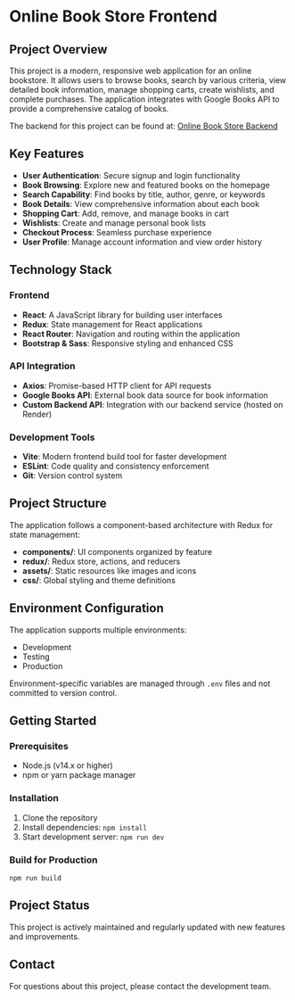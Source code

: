 # Online Book Store Frontend

## Project Overview

This project is a modern, responsive web application for an online bookstore. It allows users to browse books, search by various criteria, view detailed book information, manage shopping carts, create wishlists, and complete purchases. The application integrates with Google Books API to provide a comprehensive catalog of books.

The backend for this project can be found at: [Online Book Store Backend](https://github.com/asd58584388/OnlineBookStoreBackend)

## Key Features

- **User Authentication**: Secure signup and login functionality
- **Book Browsing**: Explore new and featured books on the homepage
- **Search Capability**: Find books by title, author, genre, or keywords
- **Book Details**: View comprehensive information about each book
- **Shopping Cart**: Add, remove, and manage books in cart
- **Wishlists**: Create and manage personal book lists
- **Checkout Process**: Seamless purchase experience
- **User Profile**: Manage account information and view order history

## Technology Stack

### Frontend
- **React**: A JavaScript library for building user interfaces
- **Redux**: State management for React applications
- **React Router**: Navigation and routing within the application
- **Bootstrap & Sass**: Responsive styling and enhanced CSS

### API Integration
- **Axios**: Promise-based HTTP client for API requests
- **Google Books API**: External book data source for book information
- **Custom Backend API**: Integration with our backend service (hosted on Render)

### Development Tools
- **Vite**: Modern frontend build tool for faster development
- **ESLint**: Code quality and consistency enforcement
- **Git**: Version control system

## Project Structure

The application follows a component-based architecture with Redux for state management:
- **components/**: UI components organized by feature
- **redux/**: Redux store, actions, and reducers
- **assets/**: Static resources like images and icons
- **css/**: Global styling and theme definitions

## Environment Configuration

The application supports multiple environments:
- Development
- Testing
- Production

Environment-specific variables are managed through `.env` files and not committed to version control.

## Getting Started

### Prerequisites
- Node.js (v14.x or higher)
- npm or yarn package manager

### Installation
1. Clone the repository
2. Install dependencies: `npm install`
3. Start development server: `npm run dev`

### Build for Production
```
npm run build
```

## Project Status

This project is actively maintained and regularly updated with new features and improvements.

## Contact

For questions about this project, please contact the development team.
